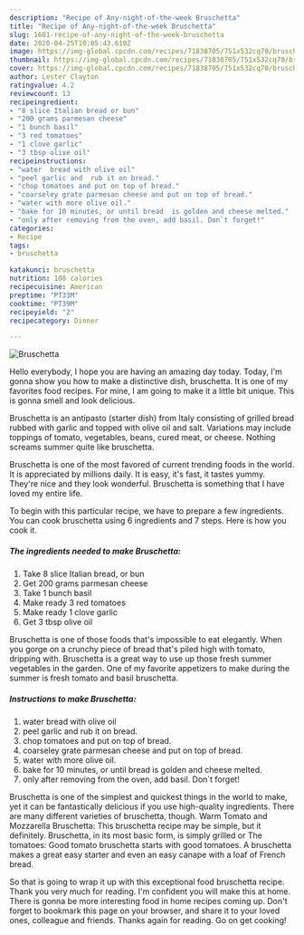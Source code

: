 ```yaml
---
description: "Recipe of Any-night-of-the-week Bruschetta"
title: "Recipe of Any-night-of-the-week Bruschetta"
slug: 1601-recipe-of-any-night-of-the-week-bruschetta
date: 2020-04-25T10:05:43.610Z
image: https://img-global.cpcdn.com/recipes/71838705/751x532cq70/bruschetta-recipe-main-photo.jpg
thumbnail: https://img-global.cpcdn.com/recipes/71838705/751x532cq70/bruschetta-recipe-main-photo.jpg
cover: https://img-global.cpcdn.com/recipes/71838705/751x532cq70/bruschetta-recipe-main-photo.jpg
author: Lester Clayton
ratingvalue: 4.2
reviewcount: 13
recipeingredient:
- "8 slice Italian bread or bun"
- "200 grams parmesan cheese"
- "1 bunch basil"
- "3 red tomatoes"
- "1 clove garlic"
- "3 tbsp olive oil"
recipeinstructions:
- "water  bread with olive oil"
- "peel garlic and  rub it on bread."
- "chop tomatoes and put on top of bread."
- "coarseley grate parmesan cheese and put on top of bread."
- "water with more olive oil."
- "bake for 10 minutes, or until bread  is golden and cheese melted."
- "only after removing from the oven, add basil. Don`t forget!"
categories:
- Recipe
tags:
- bruschetta

katakunci: bruschetta 
nutrition: 108 calories
recipecuisine: American
preptime: "PT33M"
cooktime: "PT39M"
recipeyield: "2"
recipecategory: Dinner

---
```



![Bruschetta](https://img-global.cpcdn.com/recipes/71838705/751x532cq70/bruschetta-recipe-main-photo.jpg)

Hello everybody, I hope you are having an amazing day today. Today, I'm gonna show you how to make a distinctive dish, bruschetta. It is one of my favorites food recipes. For mine, I am going to make it a little bit unique. This is gonna smell and look delicious.

Bruschetta is an antipasto (starter dish) from Italy consisting of grilled bread rubbed with garlic and topped with olive oil and salt. Variations may include toppings of tomato, vegetables, beans, cured meat, or cheese. Nothing screams summer quite like bruschetta.

Bruschetta is one of the most favored of current trending foods in the world. It is appreciated by millions daily. It is easy, it's fast, it tastes yummy. They're nice and they look wonderful. Bruschetta is something that I have loved my entire life.


To begin with this particular recipe, we have to prepare a few ingredients. You can cook bruschetta using 6 ingredients and 7 steps. Here is how you cook it.

<!--inarticleads1-->

##### The ingredients needed to make Bruschetta:

1. Take 8 slice Italian bread, or bun
1. Get 200 grams parmesan cheese
1. Take 1 bunch basil
1. Make ready 3 red tomatoes
1. Make ready 1 clove garlic
1. Get 3 tbsp olive oil


Bruschetta is one of those foods that&#39;s impossible to eat elegantly. When you gorge on a crunchy piece of bread that&#39;s piled high with tomato, dripping with. Bruschetta is a great way to use up those fresh summer vegetables in the garden. One of my favorite appetizers to make during the summer is fresh tomato and basil bruschetta. 

<!--inarticleads2-->

##### Instructions to make Bruschetta:

1. water  bread with olive oil
1. peel garlic and  rub it on bread.
1. chop tomatoes and put on top of bread.
1. coarseley grate parmesan cheese and put on top of bread.
1. water with more olive oil.
1. bake for 10 minutes, or until bread  is golden and cheese melted.
1. only after removing from the oven, add basil. Don`t forget!


Bruschetta is one of the simplest and quickest things in the world to make, yet it can be fantastically delicious if you use high-quality ingredients. There are many different varieties of bruschetta, though. Warm Tomato and Mozzarella Bruschetta: This bruschetta recipe may be simple, but it definitely. Bruschetta, in its most basic form, is simply grilled or The tomatoes: Good tomato bruschetta starts with good tomatoes. A bruschetta makes a great easy starter and even an easy canape with a loaf of French bread. 

So that is going to wrap it up with this exceptional food bruschetta recipe. Thank you very much for reading. I'm confident you will make this at home. There is gonna be more interesting food in home recipes coming up. Don't forget to bookmark this page on your browser, and share it to your loved ones, colleague and friends. Thanks again for reading. Go on get cooking!
